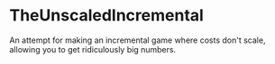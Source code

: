 # TheUnscaledIncremental
An attempt for making an incremental game where costs don't scale, allowing you to get ridiculously big numbers.
